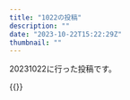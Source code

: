 ```yaml
---
title: "1022の投稿"
description: ""
date: "2023-10-22T15:22:29Z"
thumbnail: ""
---
```

20231022に行った投稿です。
<!--more-->
{{<othersns text="今の環境良くないなあ。自分の仕事を任せられる状態にない<br/>自分の考えが良くないんだよなあ<br/>自分のときこうだったからこれくらいの情報でできるでしょって、今の情報で考えちゃう" url="https://qunagi.qunagi.net/notice/Ab1qKeHGwoBttw5e6K" screenname="jme/k.h" date="2023-10-22T12:51:37.000Z">}}
